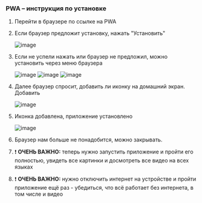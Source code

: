 ### PWA – инструкция по установке

1. Перейти в браузере по ссылке на PWA
2. Если браузер предложит установку, нажать "Установить"
   
   ![image](https://github.com/pmi-public/pwa/assets/136201026/7ec462d3-ab99-4a94-9f29-f016ea25d1b9)

3. Если не успели нажать или браузер не предложил, можно установить через меню браузера

   ![image](https://github.com/pmi-public/pwa/assets/136201026/9d4e5903-41f8-4f3c-963c-1dbe194730f0)
   ![image](https://github.com/pmi-public/pwa/assets/136201026/dacc403c-9d88-4e4f-88c6-b302c8421108)
   ![image](https://github.com/pmi-public/pwa/assets/136201026/d6b64a85-21eb-466b-bcae-62a38687fd8a)

4. Далее браузер спросит, добавить ли иконку на домашний экран. Добавить

   ![image](https://github.com/pmi-public/pwa/assets/136201026/04e8f7ad-fe7a-4611-849f-9513063dfc24)

5. Иконка добавлена, приложение установлено

   ![image](https://github.com/pmi-public/pwa/assets/136201026/4e492623-0834-4b1a-b2eb-f4fd6cd12590)

6. Браузер нам больше не понадобится, можно закрывать.
7. ❗️ **ОЧЕНЬ ВАЖНО:** теперь нужно запустить приложение и пройти его полностью, увидеть все картинки и досмотреть все видео на всех языках
8. ❗️ **ОЧЕНЬ ВАЖНО:** нужно отключить интернет на устройстве и пройти приложение ещё раз - убедиться, что всё работает без интернета, в том числе и видео
